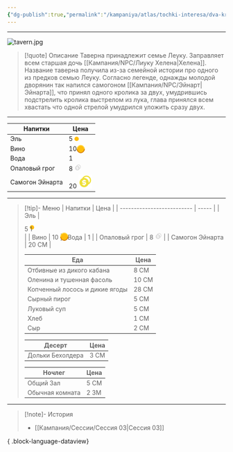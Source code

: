 ```yaml
---
{"dg-publish":true,"permalink":"/kampaniya/atlas/tochki-interesa/dva-krolika/","contentClasses":"grayTable, wideTable","tags":["location/tavern"],"created":"2025-01-08T08:30:48.430+03:00","updated":"2025-01-10T06:40:33.041+03:00"}
---
```




<hr></hr>

![tavern.jpg](/img/user/%D0%90%D1%81%D1%81%D0%B5%D1%82%D1%8B/%D0%90%D1%82%D0%BB%D0%B0%D1%81/tavern.jpg)


> [!quote] Описание
> Таверна принадлежит семье Леуку. Заправляет всем старшая дочь [[Кампания/NPC/Лиуку Хелена\|Хелена]].
> Название таверна получила из-за семейной истории про одного из предков семью Леуку. Согласно легенде, однажды молодой дворянин так напился самогоном [[Кампания/NPC/Эйнарт\|Эйнарта]], что принял одного кролика за двух, умудрившись подстрелить кролика выстрелом из лука, глава принялся всем хвастать что одной стрелой умудрился уложить сразу двух. 

<hr></hr>

| Напитки                  | Цена |
| -------------------------- | ----- |
| Эль  | <div> 5 <span style="height: 10px; width: 10px; background-color: #ffbd0b; border-radius: 50%; display: inline-block;"></span> </div> |
| Вино | 10 <span style="position: absolute; height: 15px; width: 15px; background: #ffbd0b; border-radius: 50%; border-top: 2px solid #ffd84c; border-left: 2px solid #ffd84c; border-right: 2px solid #d57e08; border-bottom: 2px solid #d57e08; transform: rotate(44deg);"></span>  |
| Вода | 1 <span class="coin"></span>  |
| Опаловый грог | 8 <span style="color: #dbdbdb !important;"><svg viewBox="0 0 24 24" fill="currentColor" xmlns="http://www.w3.org/2000/svg" width="16px" height="16px"><path d="M14.0049 2.00275C18.4232 2.00275 22.0049 5.58447 22.0049 10.0027C22.0049 13.2474 20.0733 16.0408 17.2973 17.296C16.0422 20.0717 13.249 22.0027 10.0049 22.0027C5.5866 22.0027 2.00488 18.421 2.00488 14.0027C2.00488 10.7586 3.9359 7.96548 6.71122 6.71006C7.96681 3.93431 10.7603 2.00275 14.0049 2.00275ZM11.0049 9.00275H9.00488V10.0027C7.62417 10.0027 6.50488 11.122 6.50488 12.5027C6.50488 13.8282 7.53642 14.9128 8.84051 14.9974L9.00488 15.0027H11.0049L11.0948 15.0108C11.328 15.0531 11.5049 15.2573 11.5049 15.5027C11.5049 15.7482 11.328 15.9524 11.0948 15.9947L11.0049 16.0027H7.00488V18.0027H9.00488V19.0027H11.0049V18.0027C12.3856 18.0027 13.5049 16.8835 13.5049 15.5027C13.5049 14.1773 12.4733 13.0927 11.1693 13.0081L11.0049 13.0027H9.00488L8.91501 12.9947C8.68176 12.9524 8.50488 12.7482 8.50488 12.5027C8.50488 12.2573 8.68176 12.0531 8.91501 12.0108L9.00488 12.0027H13.0049V10.0027H11.0049V9.00275ZM14.0049 4.00275C12.2214 4.00275 10.6196 4.78091 9.52064 6.01623C9.68133 6.00758 9.84254 6.00275 10.0049 6.00275C14.4232 6.00275 18.0049 9.58447 18.0049 14.0027C18.0049 14.1654 18 14.327 17.9905 14.4872C19.2265 13.3885 20.0049 11.7865 20.0049 10.0027C20.0049 6.68904 17.3186 4.00275 14.0049 4.00275Z"></path></svg></span>  |
| Самогон Эйнарта | 20 <img src="https://raw.githubusercontent.com/lazyfox24/digitalgarden/3b7e72f54c462d58e5a7357e724d65c471f86200/src/site/img/test/GoldCoinsFill.svg" />  |


<hr></hr>

> [!tip]- Меню
> | Напитки                  | Цена |
> | -------------------------- | ----- |
> | Эль  | <div> 5 <span style="height: 10px; width: 10px; background-color: #ffbd0b; border-radius: 50%; display: inline-block;">1</span> </div> |
> | Вино | 10 <span style="position: absolute; height: 15px; width: 15px; background: #ffbd0b; border-radius: 50%; border-top: 2px solid #ffd84c; border-left: 2px solid #ffd84c; border-right: 2px solid #d57e08; border-bottom: 2px solid #d57e08; transform: rotate(44deg);"></span>  |
> | Вода | 1 <span class="coin"></span>  |
> | Опаловый грог | 8 <span style="color: #dbdbdb !important;"><svg viewBox="0 0 24 24" fill="currentColor" xmlns="http://www.w3.org/2000/svg" width="16px" height="16px"><path d="M14.0049 2.00275C18.4232 2.00275 22.0049 5.58447 22.0049 10.0027C22.0049 13.2474 20.0733 16.0408 17.2973 17.296C16.0422 20.0717 13.249 22.0027 10.0049 22.0027C5.5866 22.0027 2.00488 18.421 2.00488 14.0027C2.00488 10.7586 3.9359 7.96548 6.71122 6.71006C7.96681 3.93431 10.7603 2.00275 14.0049 2.00275ZM11.0049 9.00275H9.00488V10.0027C7.62417 10.0027 6.50488 11.122 6.50488 12.5027C6.50488 13.8282 7.53642 14.9128 8.84051 14.9974L9.00488 15.0027H11.0049L11.0948 15.0108C11.328 15.0531 11.5049 15.2573 11.5049 15.5027C11.5049 15.7482 11.328 15.9524 11.0948 15.9947L11.0049 16.0027H7.00488V18.0027H9.00488V19.0027H11.0049V18.0027C12.3856 18.0027 13.5049 16.8835 13.5049 15.5027C13.5049 14.1773 12.4733 13.0927 11.1693 13.0081L11.0049 13.0027H9.00488L8.91501 12.9947C8.68176 12.9524 8.50488 12.7482 8.50488 12.5027C8.50488 12.2573 8.68176 12.0531 8.91501 12.0108L9.00488 12.0027H13.0049V10.0027H11.0049V9.00275ZM14.0049 4.00275C12.2214 4.00275 10.6196 4.78091 9.52064 6.01623C9.68133 6.00758 9.84254 6.00275 10.0049 6.00275C14.4232 6.00275 18.0049 9.58447 18.0049 14.0027C18.0049 14.1654 18 14.327 17.9905 14.4872C19.2265 13.3885 20.0049 11.7865 20.0049 10.0027C20.0049 6.68904 17.3186 4.00275 14.0049 4.00275Z"></path></svg></span>  |
> | Самогон Эйнарта | 20 СМ  |
> 
> | Еда                  | Цена |
> | -------------------------- | ----- |
> | Отбивные из дикого кабана  | 8 СМ  |
> | Оленина и тушенная фасоль  | 10 СМ  |
> | Копченный лосось и дикие ягоды  | 28 СМ  |
> | Сырный пирог   | 5 СМ  |
> | Луковый суп  | 5 СМ  |
> | Хлеб | 1 СМ   |
> | Сыр | 2 СМ  |
> 
> | Десерт                  | Цена |
> | -------------------------- | ----- |
> | Дольки Бехолдера  | 3 СМ  |
> 
> | Ночлег                  | Цена |
> | -------------------------- | ----- |
> | Общий Зал | 5 СМ  |
> | Обычная комната | 2 ЗМ  |


<hr></hr>


> [!note]- История
>  - [[Кампания/Сессии/Сессия 03\|Сессия 03]]
> 
{ .block-language-dataview}

